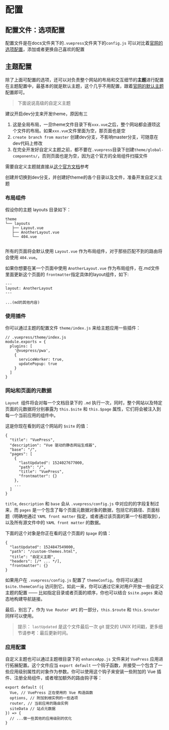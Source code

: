 
# 配置
## 配置文件：选项配置
配置文件是在docs文件夹下的`.vuepress`文件夹下的`config.js`
可以对比着[官网的选项配置](https://www.vuepress.cn/config/)，添加或者更换自己喜欢的配置


## 主题配置
除了上面可配置的选项，还可以对负责整个网站的布局和交互细节的**主题**进行配置
在主题配置中，最基本的就是默认主题，这个几乎不用配置，跟着[官网的默认主题](https://www.vuepress.cn/theme/default-theme-config.html#%E9%A6%96%E9%A1%B5)配置即可。

> 下面说说高级的自定义主题

建议开启dev分支来开发theme，原因有三
1. 这是全局布局，一旦theme文件目录下有`xxx.vue`之后，整个网站都会遵顼这个文件的布局。如果`xxx.vue`文件里面为空，那页面也是空
2. `create branch from master` 创建dev分支，不影响master分支，可随意在dev代码上修改
3. 在完全开发好自定义主题之前，都不要在`.vuepress`目录下创建`theme/global-components/`，否则页面也是为空，因为这个官方的全局组件扫描文件

需要自定义主题就直接从[这个官方文档](https://www.vuepress.cn/theme/writing-a-theme.html)参考

创建并切换到dev分支，并创建好theme的各个目录以及文件，准备开发自定义主题

### 布局组件
假设你的主题 layouts 目录如下：
```
theme
└── layouts
   ├── Layout.vue
   ├── AnotherLayout.vue
   └── 404.vue


```
所有的页面将会默认使用 `Layout.vue` 作为布局组件，对于那些匹配不到的路由将会使用 `404.vue`。

如果你想要在某一个页面中使用 `AnotherLayout.vue` 作为布局组件，在.md文件里面更新这个页面的 `frontmatter`指定具体的layout组件，如下:
```
---
layout: AnotherLayout
---

...(md的其他内容)
```

### 使用插件
你可以通过主题的配置文件 `theme/index.js` 来给主题应用一些插件：
```
// .vuepress/theme/index.js
module.exports = {
  plugins: [
    '@vuepress/pwa',
    {
      serviceWorker: true,
      updatePopup: true
    }
  ]
}
```

### 网站和页面的元数据
`Layout `组件将会对每一个文档目录下的 `.md` 执行一次，同时，整个网站以及特定页面的元数据将分别暴露为 `this.$site` 和 `this.$page` 属性，它们将会被注入到每一个当前应用的组件中。

这是你现在看到的这个网站的 `$site` 的值：
```
{
  "title": "VuePress",
  "description": "Vue 驱动的静态网站生成器",
  "base": "/",
  "pages": [
    {
      "lastUpdated": 1524027677000,
      "path": "/",
      "title": "VuePress",
      "frontmatter": {}
    },
    ...
  ]
}
```
`title`, `description` 和 `base` 会从 `.vuepress/config.js` 中对应的的字段复制过来，而 `pages` 是一个包含了每个页面元数据对象的数据，包括它的路径、页面标题（明确地通过 `YAML front matter` 指定，或者通过该页面的第一个标题取到），以及所有源文件中的 `YAML front matter` 的数据。

下面的这个对象是你正在看的这个页面的 `$page` 的值：

```
{
  "lastUpdated": 1524847549000,
  "path": "/custom-themes.html",
  "title": "自定义主题",
  "headers": [/* ... */],
  "frontmatter": {}
}
```

如果用户在 `.vuepress/config.js` 配置了 `themeConfig`，你将可以通过 `$site.themeConfig` 访问到它。如此一来，你可以通过它来对用户开放一些自定义主题的配置 —— 比如指定目录或者页面的顺序，你也可以结合 `$site.pages` 来动态地构建导航链接。

最后，别忘了，作为 `Vue Router API` 的一部分，`this.$route` 和 `this.$router` 同样可以使用。

> 提示：
`lastUpdated` 是这个文件最后一次 git 提交的 UNIX 时间戳，更多细节请参考：最后更新时间。

### 应用配置

自定义主题也可以通过主题根目录下的 `enhanceApp.js` 文件来对 `VuePress` 应用进行拓展配置。这个文件应当 `export default` 一个钩子函数，并接受一个包含了一些应用级别属性的对象作为参数。你可以使用这个钩子来安装一些附加的 Vue 插件、注册全局组件，或者增加额外的路由钩子等：

```
export default ({
  Vue, // VuePress 正在使用的 Vue 构造函数
  options, // 附加到根实例的一些选项
  router, // 当前应用的路由实例
  siteData // 站点元数据
}) => {
  // ...做一些其他的应用级别的优化
}
```

